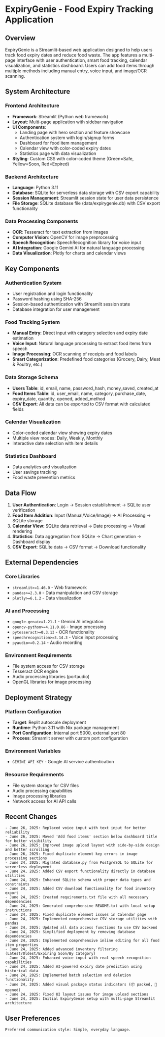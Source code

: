 # ExpiryGenie - Food Expiry Tracking Application

## Overview

ExpiryGenie is a Streamlit-based web application designed to help users track food expiry dates and reduce food waste. The app features a multi-page interface with user authentication, smart food tracking, calendar visualization, and statistics dashboard. Users can add food items through multiple methods including manual entry, voice input, and image/OCR scanning.

## System Architecture

### Frontend Architecture
- **Framework**: Streamlit (Python web framework)
- **Layout**: Multi-page application with sidebar navigation
- **UI Components**: 
  - Landing page with hero section and feature showcase
  - Authentication system with login/signup forms
  - Dashboard for food item management
  - Calendar view with color-coded expiry dates
  - Statistics page with data visualization
- **Styling**: Custom CSS with color-coded theme (Green=Safe, Yellow=Soon, Red=Expired)

### Backend Architecture
- **Language**: Python 3.11
- **Database**: SQLite for serverless data storage with CSV export capability
- **Session Management**: Streamlit session state for user data persistence
- **File Storage**: SQLite database file (data/expirygenie.db) with CSV export functionality

### Data Processing Components
- **OCR**: Tesseract for text extraction from images
- **Computer Vision**: OpenCV for image preprocessing
- **Speech Recognition**: SpeechRecognition library for voice input
- **AI Integration**: Google Gemini AI for natural language processing
- **Data Visualization**: Plotly for charts and calendar views

## Key Components

### Authentication System
- User registration and login functionality
- Password hashing using SHA-256
- Session-based authentication with Streamlit session state
- Database integration for user management

### Food Tracking System
- **Manual Entry**: Direct input with category selection and expiry date estimation
- **Voice Input**: Natural language processing to extract food items from speech
- **Image Processing**: OCR scanning of receipts and food labels
- **Smart Categorization**: Predefined food categories (Grocery, Dairy, Meat & Poultry, etc.)

### Data Storage Schema
- **Users Table**: id, email, name, password_hash, money_saved, created_at
- **Food Items Table**: id, user_email, name, category, purchase_date, expiry_date, quantity, opened, added_method
- **CSV Export**: All data can be exported to CSV format with calculated fields

### Calendar Visualization
- Color-coded calendar view showing expiry dates
- Multiple view modes: Daily, Weekly, Monthly
- Interactive date selection with item details

### Statistics Dashboard
- Data analytics and visualization
- User savings tracking
- Food waste prevention metrics

## Data Flow

1. **User Authentication**: Login → Session establishment → SQLite user verification
2. **Food Item Addition**: Input (Manual/Voice/Image) → AI Processing → SQLite storage
3. **Calendar View**: SQLite data retrieval → Date processing → Visual rendering
4. **Statistics**: Data aggregation from SQLite → Chart generation → Dashboard display
5. **CSV Export**: SQLite data → CSV format → Download functionality

## External Dependencies

### Core Libraries
- `streamlit>=1.46.0` - Web framework
- `pandas>=2.3.0` - Data manipulation and CSV storage
- `plotly>=6.1.2` - Data visualization

### AI and Processing
- `google-genai>=1.21.1` - Gemini AI integration
- `opencv-python>=4.11.0.86` - Image processing
- `pytesseract>=0.3.13` - OCR functionality
- `speechrecognition>=3.14.3` - Voice input processing
- `pyaudio>=0.2.14` - Audio recording

### Environment Requirements
- File system access for CSV storage
- Tesseract OCR engine
- Audio processing libraries (portaudio)
- OpenGL libraries for image processing

## Deployment Strategy

### Platform Configuration
- **Target**: Replit autoscale deployment
- **Runtime**: Python 3.11 with Nix package management
- **Port Configuration**: Internal port 5000, external port 80
- **Process**: Streamlit server with custom port configuration

### Environment Variables
- `GEMINI_API_KEY` - Google AI service authentication

### Resource Requirements
- File system storage for CSV files
- Audio processing capabilities
- Image processing libraries
- Network access for AI API calls

## Recent Changes

```
- June 26, 2025: Replaced voice input with text input for better reliability
- June 26, 2025: Moved 'Add food items' section below dashboard title for better visibility
- June 26, 2025: Improved image upload layout with side-by-side design and better scrolling
- June 26, 2025: Fixed duplicate element key errors in image processing sections
- June 24, 2025: Migrated database.py from PostgreSQL to SQLite for serverless deployment
- June 24, 2025: Added CSV export functionality directly in database utilities
- June 24, 2025: Enhanced SQLite schema with proper data types and constraints
- June 24, 2025: Added CSV download functionality for food inventory export
- June 24, 2025: Created requirements.txt file with all necessary dependencies
- June 24, 2025: Generated comprehensive README.txt with local setup instructions
- June 24, 2025: Fixed duplicate element issues in Calendar page
- June 24, 2025: Implemented comprehensive CSV storage utilities with pandas
- June 24, 2025: Updated all data access functions to use CSV backend
- June 24, 2025: Simplified deployment by removing database dependencies
- June 24, 2025: Implemented comprehensive inline editing for all food item properties
- June 24, 2025: Added advanced inventory filtering (Latest/Oldest/Expiring Soon/By Category)
- June 24, 2025: Enhanced voice input with real speech recognition capabilities
- June 24, 2025: Added AI-powered expiry date prediction using historical data
- June 24, 2025: Implemented batch selection and deletion functionality
- June 24, 2025: Added visual package status indicators (📦 packed, 📂 opened)
- June 24, 2025: Fixed UI layout issues for image upload sections
- June 24, 2025: Initial ExpiryGenie setup with multi-page Streamlit architecture
```

## User Preferences

```
Preferred communication style: Simple, everyday language.
```